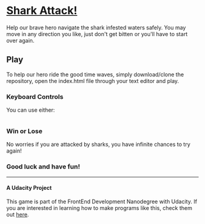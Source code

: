 # [Shark Attack!](https://blissophist.github.io/arcade-game/)

Help our brave hero navigate the shark infested waters safely. You may move in any direction you like, just don't get bitten or you'll have to start over again.

## Play
To help our hero ride the good time waves, simply download/clone the repository, open the index.html file through your text editor and play.

### Keyboard Controls
You can use either:

![<img align="center" alt="Keyboard Options">](http://sburngdl.weebly.com/uploads/8/8/9/0/88900840/arrow_orig.png)

### Win or Lose
No worries if you are attacked by sharks, you have infinite chances to try again!

### Good luck and have fun!

- - -

#### A Udacity Project
This game is part of the FrontEnd Development Nanodegree with Udacity. If you are interested in learning how to make programs like this, check them out [here](https://www.udacity.com/course/front-end-web-developer-nanodegree--nd001).
